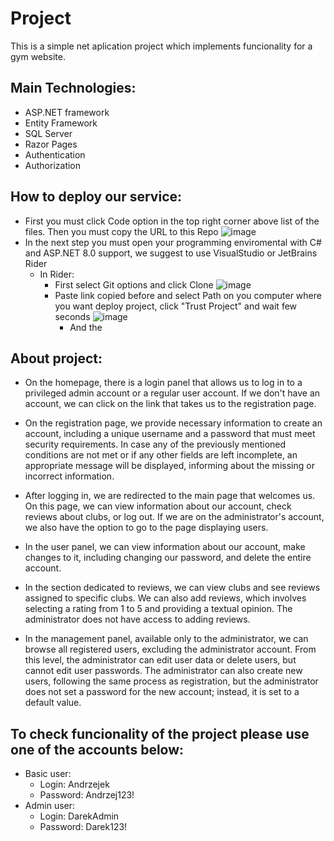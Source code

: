 # Project
This is a simple net aplication project which implements funcionality for a gym website.
## Main Technologies:
*  ASP.NET framework
*  Entity Framework
*  SQL Server
*  Razor Pages
*  Authentication
*  Authorization

## How to deploy our service:
*  First you must click Code option in the top right corner above list of the files. Then you must copy the URL to this Repo
![image](https://github.com/maciejsachajdak/ASP.NET-Project/assets/119767371/63004507-0a57-44b1-8161-7127b360a9f8)
*  In the next step you must open your programming enviromental with C# and ASP.NET 8.0 support, we suggest to use VisualStudio or JetBrains Rider
    * In Rider:
        * First select Git options and click Clone
      ![image](https://github.com/maciejsachajdak/ASP.NET-Project/assets/119767371/beb187d8-82ea-417c-9246-f982920ffcd2)
        * Paste link copied before and select Path on you computer where you want deploy project, click "Trust Project" and wait few seconds
      ![image](https://github.com/maciejsachajdak/ASP.NET-Project/assets/119767371/21fd00a7-b582-421d-8612-a7abb56f358a)
          * And the

## About project:
* On the homepage, there is a login panel that allows us to log in to a privileged admin account or a regular user account. If we don't have an account, we can click on the link that takes us to the registration page.

* On the registration page, we provide necessary information to create an account, including a unique username and a password that must meet security requirements. In case any of the previously mentioned conditions are not met or if any other fields are left incomplete, an appropriate message will be displayed, informing about the missing or incorrect information.

* After logging in, we are redirected to the main page that welcomes us. On this page, we can view information about our account, check reviews about clubs, or log out. If we are on the administrator's account, we also have the option to go to the page displaying users.

* In the user panel, we can view information about our account, make changes to it, including changing our password, and delete the entire account.

* In the section dedicated to reviews, we can view clubs and see reviews assigned to specific clubs. We can also add reviews, which involves selecting a rating from 1 to 5 and providing a textual opinion. The administrator does not have access to adding reviews.

* In the management panel, available only to the administrator, we can browse all registered users, excluding the administrator account. From this level, the administrator can edit user data or delete users, but cannot edit user passwords. The administrator can also create new users, following the same process as registration, but the administrator does not set a password for the new account; instead, it is set to a default value.

## To check funcionality of the project please use one of the accounts below:
* Basic user:
   * Login: Andrzejek
   * Password: Andrzej123!
* Admin user:
   * Login: DarekAdmin
   * Password: Darek123!
